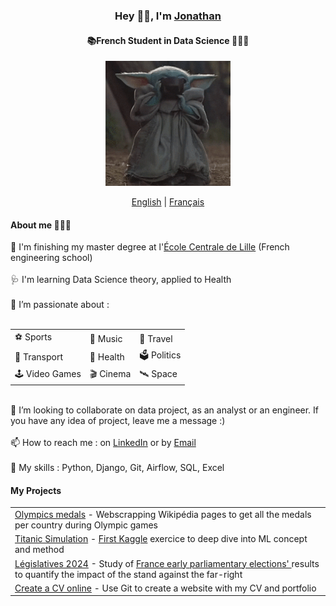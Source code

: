 <div align="center">
  <h3>Hey 👋🏾, I'm <a href="https://www.linkedin.com/in/jonathan-sathyapalan/">Jonathan</a></h3>
  <h4>📚French Student in Data Science 👨🏾‍🎓</h3>
  <p align="center">
    <img src="Mandaloriangif.gif" width="200"/>
  </p>
  <p align="center">
    <a href="https://github.com/eust-w/eust-w/blob/main/README.md"><span>English</span></a> |
    <a href="https://github.com/eust-w/eust-w/blob/main/README_FR.md"><span>Français</span></a>
  </p>
  <h4 align="left">
    About me 🤸🏾‍♂️
  </h4>
  <div align="left">
    📍 I'm finishing my master degree at l'<a href="https://centralelille.fr/">École Centrale de Lille</a> (French engineering school)<br />
    <br />🩺 I'm learning Data Science theory, applied to Health<br />
    <br />👀 I’m passionate about :<br /><br />
<table align="center">
    <tr>
        <td>⚽ Sports </td>
        <td>🎵 Music </td>
        <td>🧭 Travel </td>
    </tr>
    <tr>
        <td>🚅 Transport </td>
        <td>💊 Health </td>
        <td>🗳️ Politics </td>
    </tr>
    <tr>
        <td>🕹️ Video Games </td>
        <td>🎬 Cinema</td>
        <td>🛰️ Space </td>
    </tr>
</table>
    <br />💞️ I’m looking to collaborate on data project, as an analyst or an engineer. If you have any idea of project, leave me a message :)<br />
    <br />📫 How to reach me : on <a href="https://www.linkedin.com/in/jonathan-sathyapalan/">LinkedIn</a> or by <a href="mailto:jonathan.sathyapalan@centrale.centralelille.fr">Email</a><br />
    <br />🎨 My skills : Python, Django, Git, Airflow, SQL, Excel<br />
  </div>
    <h4 align="left">My Projects</h4>
    <table align="center">
        <tr>
            <td><a href=#>Olympics medals</a> - Webscrapping Wikipédia pages to get all the medals per country during Olympic games</td>
        </tr>
        <tr>
            <td><a href=#>Titanic Simulation</a> - <a href="https://www.kaggle.com/competitions/titanic">First Kaggle</a> exercice to deep dive into ML concept and method </td>
        </tr>
        <tr>
            <td><a href=#>Législatives 2024</a> - Study of <a href="https://www.resultats-elections.interieur.gouv.fr/legislatives2024/index.html">France early parliamentary elections' </a>results to quantify the impact of the stand against the far-right </td>
        </tr>
        <tr>
            <td><a href=#>Create a CV online</a> - Use Git to create a website with my CV and portfolio </td>
        </tr>
    </table>
</div>

<!---
Odjoo17/Odjoo17 is a ✨ special ✨ repository because its `README.md` (this file) appears on your GitHub profile.
You can click the Preview link to take a look at your changes.
--->
